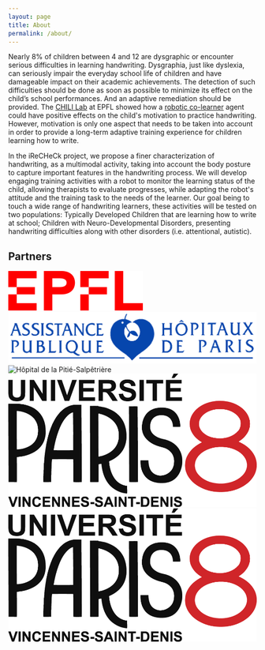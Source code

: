 ```yaml
---
layout: page
title: About
permalink: /about/
---
```


Nearly 8% of children between 4 and 12 are dysgraphic or encounter serious difficulties in learning handwriting. Dysgraphia, just like dyslexia, can seriously impair the everyday school life of children and have damageable impact on their academic achievements. The detection of such difficulties should be done as soon as possible to minimize its effect on the child’s school performances. And an adaptive remediation should be provided. The [CHILI Lab](http://chili.epfl.ch) at EPFL showed how a [robotic co-learner](http://chili.epfl.ch/cowriter) agent could have positive effects on the child's motivation to practice handwriting. However, motivation is only one aspect that needs to be taken into account in order to provide a long-term adaptive training experience for children learning how to write.

In the iReCHeCk project, we propose a finer characterization of handwriting, as a multimodal activity, taking into account the body posture to capture important features in the handwriting process. We will develop engaging training activities with a robot to monitor the learning status of the child, allowing therapists to evaluate progresses, while adapting the robot's attitude and the training task to the needs of the learner. Our goal being to touch a wide range of handwriting learners, these activities will be tested on two populations: Typically Developed Children that are learning how to write at school; Children with Neuro-Developmental Disorders, presenting handwriting difficulties along with other disorders (i.e. attentional, autistic).

## Partners
![Ecole polytechnique fédérale de Lausanne - CHILI Lab](images/Logo_EPFL.png "EPFL - CHILI Lab")
![Assistance Publique - Hôpitaux de Paris](images/Logo_APHP.gif "APHP")
![Hôpital de la Pitié-Salpêtrière](images/Logo_Salpetriere.gif "Pitié-Salpêtrière")
![Université Paris 8](images/Logo_Paris8.png "Université Paris 8")
![Laboratoire de Cognitions Humaine et Artificielle](images/Logo_Paris8.png "CHArt")


